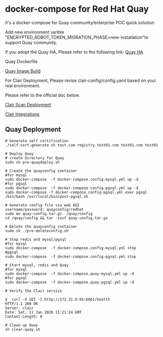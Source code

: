 # docker-compose for Red Hat Quay 

It's a docker-compose for Quay community/enterprise POC quick solution 

Add new environment varible "ENCRYPTED_ROBOT_TOKEN_MIGRATION_PHASE=new-installation"to support Quay community.

If you adopt the Quay HA, Please refer to the following link:
[Quay HA](https://github.com/zhangchl007/quay-ha)

Quay Dockerfile

[Quay Image Build](https://github.com/quay/quay/blob/master/docs/development-container.md)

For Clair Deployment, Please revise clair-config/config.yaml based on your real environment.

Please refer to the official doc below.

[Clair Scan Deployment](https://access.redhat.com/documentation/en-us/red_hat_quay/3/html-single/manage_red_hat_quay/index#quay-security-scanner)

[Clair Integrations](https://github.com/quay/clair/blob/master/Documentation/integrations.md)
## Quay Deployment
```
# Generate self certification 
./self-cert-generate.sh test.com registry.test01.com test01.com test01

# Deploy Quay
# create Directory for Quay
sudo sh pre-quaydeploy.sh

# Create the quayconfig container
#for mysql
sudo docker-compose  -f docker-compose.config-mysql.yml up -d
#for pgsql
sudo docker-compose  -f docker-compose.config-pgsql.yml up -d
sudo docker-compose -f docker-compose.config-pgsql.yml exec pgsql /bin/bash /usr/local/bin/post-pgsql.sh

# Generate config file via web GUI
username/password: quayconfig/redhat
sudo mv quay-config.tar.gz  /quay/config
cd /quay/config && tar -zxvf quay-config.tar.gz

# Delete the quayconfig container
sudo sh ./pre-deleteconfig.sh

# Stop redis and mysql/pgsql
#for mysql
sudo docker-compose  -f docker-compose.config-mysql.yml stop
#pgsql
sudo docker-compose  -f docker-compose.config-pgsql.yml stop

# Start mysql, redis and Quay
#for mysql
sudo docker-compose  -f docker-compose.quay-mysql.yml up -d
#for pgsql
sudo docker-compose  -f docker-compose.quay-pgsql.yml up -d

# Verify the Clair service 

$  curl -X GET -I http://172.31.0.65:6061/health
HTTP/1.1 200 OK
Server: clair
Date: Sat, 11 Jan 2020 11:21:24 GMT
Content-Length: 0

# Clean up Quay
sh clear-quay.sh
